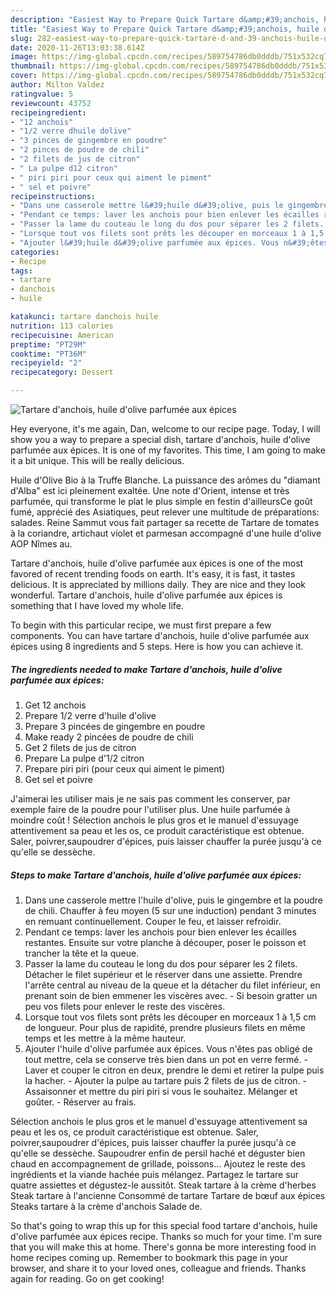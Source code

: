 ```yaml
---
description: "Easiest Way to Prepare Quick Tartare d&amp;#39;anchois, huile d&amp;#39;olive parfumée aux épices"
title: "Easiest Way to Prepare Quick Tartare d&amp;#39;anchois, huile d&amp;#39;olive parfumée aux épices"
slug: 282-easiest-way-to-prepare-quick-tartare-d-and-39-anchois-huile-d-and-39-olive-parfumee-aux-epices
date: 2020-11-26T13:03:38.614Z
image: https://img-global.cpcdn.com/recipes/589754786db0dddb/751x532cq70/tartare-danchois-huile-dolive-parfumee-aux-epices-photo-principale-de-la-recette.jpg
thumbnail: https://img-global.cpcdn.com/recipes/589754786db0dddb/751x532cq70/tartare-danchois-huile-dolive-parfumee-aux-epices-photo-principale-de-la-recette.jpg
cover: https://img-global.cpcdn.com/recipes/589754786db0dddb/751x532cq70/tartare-danchois-huile-dolive-parfumee-aux-epices-photo-principale-de-la-recette.jpg
author: Milton Valdez
ratingvalue: 5
reviewcount: 43752
recipeingredient:
- "12 anchois"
- "1/2 verre dhuile dolive"
- "3 pinces de gingembre en poudre"
- "2 pinces de poudre de chili"
- "2 filets de jus de citron"
- " La pulpe d12 citron"
- " piri piri pour ceux qui aiment le piment"
- " sel et poivre"
recipeinstructions:
- "Dans une casserole mettre l&#39;huile d&#39;olive, puis le gingembre et la poudre de chili. Chauffer à feu moyen (5 sur une induction) pendant 3 minutes en remuant continuellement. Couper le feu, et laisser refroidir."
- "Pendant ce temps: laver les anchois pour bien enlever les écailles restantes. Ensuite sur votre planche à découper, poser le poisson et trancher la tête et la queue."
- "Passer la lame du couteau le long du dos pour séparer les 2 filets. Détacher le filet supérieur et le réserver dans une assiette. Prendre l&#39;arrête central au niveau de la queue et la détacher du filet inférieur, en prenant soin de bien emmener les viscères avec.  Si besoin gratter un peu vos filets pour enlever le reste des viscères."
- "Lorsque tout vos filets sont prêts les découper en morceaux 1 à 1,5 cm de longueur. Pour plus de rapidité, prendre plusieurs filets en même temps et les mettre à la même hauteur."
- "Ajouter l&#39;huile d&#39;olive parfumée aux épices. Vous n&#39;êtes pas obligé de tout mettre, cela se conserve très bien dans un pot en verre fermé.  Laver et couper le citron en deux, prendre le demi et retirer la pulpe puis la hacher.  Ajouter la pulpe au tartare puis 2 filets de jus de citron.  Assaisonner et mettre du piri piri si vous le souhaitez. Mélanger et goûter.  Réserver au frais."
categories:
- Recipe
tags:
- tartare
- danchois
- huile

katakunci: tartare danchois huile 
nutrition: 113 calories
recipecuisine: American
preptime: "PT29M"
cooktime: "PT36M"
recipeyield: "2"
recipecategory: Dessert

---
```



![Tartare d&#39;anchois, huile d&#39;olive parfumée aux épices](https://img-global.cpcdn.com/recipes/589754786db0dddb/751x532cq70/tartare-danchois-huile-dolive-parfumee-aux-epices-photo-principale-de-la-recette.jpg)

Hey everyone, it's me again, Dan, welcome to our recipe page. Today, I will show you a way to prepare a special dish, tartare d&#39;anchois, huile d&#39;olive parfumée aux épices. It is one of my favorites. This time, I am going to make it a bit unique. This will be really delicious.

Huile d&#39;Olive Bio à la Truffe Blanche. La puissance des arômes du &#34;diamant d&#39;Alba&#34; est ici pleinement exaltée. Une note d&#39;Orient, intense et très parfumée, qui transforme le plat le plus simple en festin d&#39;ailleursCe goût fumé, apprécié des Asiatiques, peut relever une multitude de préparations: salades. Reine Sammut vous fait partager sa recette de Tartare de tomates à la coriandre, artichaut violet et parmesan accompagné d&#39;une huile d&#39;olive AOP Nîmes au.

Tartare d&#39;anchois, huile d&#39;olive parfumée aux épices is one of the most favored of recent trending foods on earth. It's easy, it is fast, it tastes delicious. It is appreciated by millions daily. They are nice and they look wonderful. Tartare d&#39;anchois, huile d&#39;olive parfumée aux épices is something that I have loved my whole life.


To begin with this particular recipe, we must first prepare a few components. You can have tartare d&#39;anchois, huile d&#39;olive parfumée aux épices using 8 ingredients and 5 steps. Here is how you can achieve it.

<!--inarticleads1-->

##### The ingredients needed to make Tartare d&#39;anchois, huile d&#39;olive parfumée aux épices:

1. Get 12 anchois
1. Prepare 1/2 verre d&#39;huile d&#39;olive
1. Prepare 3 pincées de gingembre en poudre
1. Make ready 2 pincées de poudre de chili
1. Get 2 filets de jus de citron
1. Prepare  La pulpe d&#39;1/2 citron
1. Prepare  piri piri (pour ceux qui aiment le piment)
1. Get  sel et poivre


J&#39;aimerai les utiliser mais je ne sais pas comment les conserver, par exemple faire de la poudre pour l&#39;utiliser plus. Une huile parfumée à moindre coût ! Sélection anchois le plus gros et le manuel d&#39;essuyage attentivement sa peau et les os, ce produit caractéristique est obtenue. Saler, poivrer,saupoudrer d&#39;épices, puis laisser chauffer la purée jusqu&#39;à ce qu&#39;elle se dessèche. 

<!--inarticleads2-->

##### Steps to make Tartare d&#39;anchois, huile d&#39;olive parfumée aux épices:

1. Dans une casserole mettre l&#39;huile d&#39;olive, puis le gingembre et la poudre de chili. Chauffer à feu moyen (5 sur une induction) pendant 3 minutes en remuant continuellement. Couper le feu, et laisser refroidir.
1. Pendant ce temps: laver les anchois pour bien enlever les écailles restantes. Ensuite sur votre planche à découper, poser le poisson et trancher la tête et la queue.
1. Passer la lame du couteau le long du dos pour séparer les 2 filets. Détacher le filet supérieur et le réserver dans une assiette. Prendre l&#39;arrête central au niveau de la queue et la détacher du filet inférieur, en prenant soin de bien emmener les viscères avec.  - Si besoin gratter un peu vos filets pour enlever le reste des viscères.
1. Lorsque tout vos filets sont prêts les découper en morceaux 1 à 1,5 cm de longueur. Pour plus de rapidité, prendre plusieurs filets en même temps et les mettre à la même hauteur.
1. Ajouter l&#39;huile d&#39;olive parfumée aux épices. Vous n&#39;êtes pas obligé de tout mettre, cela se conserve très bien dans un pot en verre fermé.  - Laver et couper le citron en deux, prendre le demi et retirer la pulpe puis la hacher.  - Ajouter la pulpe au tartare puis 2 filets de jus de citron.  - Assaisonner et mettre du piri piri si vous le souhaitez. Mélanger et goûter.  - Réserver au frais.


Sélection anchois le plus gros et le manuel d&#39;essuyage attentivement sa peau et les os, ce produit caractéristique est obtenue. Saler, poivrer,saupoudrer d&#39;épices, puis laisser chauffer la purée jusqu&#39;à ce qu&#39;elle se dessèche. Saupoudrer enfin de persil haché et déguster bien chaud en accompagnement de grillade, poissons… Ajoutez le reste des ingrédients et la viande hachée puis mélangez. Partagez le tartare sur quatre assiettes et dégustez-le aussitôt. Steak tartare à la crème d&#39;herbes Steak tartare à l&#39;ancienne Consommé de tartare Tartare de bœuf aux épices Steaks tartare à la crème d&#39;anchois Salade de. 

So that's going to wrap this up for this special food tartare d&#39;anchois, huile d&#39;olive parfumée aux épices recipe. Thanks so much for your time. I'm sure that you will make this at home. There's gonna be more interesting food in home recipes coming up. Remember to bookmark this page in your browser, and share it to your loved ones, colleague and friends. Thanks again for reading. Go on get cooking!
